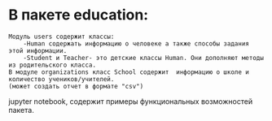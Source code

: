 # В пакете education:
    Модуль users содержит классы:
	    -Human содержать информацию о человеке а также способы задания этой информации.
	    -Student и Teacher- это детские классы Human. Они дополняют методы из родительского класса.
    В модуле organizations класс School содержит  информацию о школе и количество учеников/учителей.
    (может создать отчет в формате "csv")

jupyter notebook, содержит примеры функциональных возможностей пакета.
